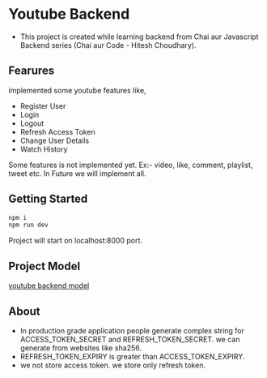 # Youtube Backend

- This project is created while learning backend from Chai aur Javascript Backend series (Chai aur Code - Hitesh Choudhary).

## Fearures

implemented some youtube features like,

- Register User
- Login
- Logout
- Refresh Access Token
- Change User Details
- Watch History

Some features is not implemented yet. Ex:- video, like, comment, playlist, tweet etc.
In Future we will implement all.

## Getting Started

```js
npm i
npm run dev
```

Project will start on localhost:8000 port.

## Project Model

[youtube backend model]("./src/youtube-backend")

## About

- In production grade application people generate complex string for ACCESS_TOKEN_SECRET and REFRESH_TOKEN_SECRET. we can generate from websites like sha256.
- REFRESH_TOKEN_EXPIRY is greater than ACCESS_TOKEN_EXPIRY.
- we not store access token. we store only refresh token.

